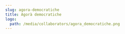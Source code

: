 ```yaml
---
slug: agora-democratiche
title: Agorà democratiche
logo:
  path: /media/collaborators/agora_democratiche.png
---
```

